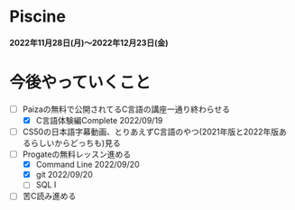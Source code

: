 # Piscine
**2022年11月28日(月)～2022年12月23日(金)**

# 今後やっていくこと
- [ ] Paizaの無料で公開されてるC言語の講座一通り終わらせる
  - [x] C言語体験編Complete 2022/09/19
- [ ] CS50の日本語字幕動画、とりあえずC言語のやつ(2021年版と2022年版あるらしいからどっちも)見る
- [ ] Progateの無料レッスン進める
  - [x] Command Line 2022/09/20
  - [x] git 2022/09/20
  - [ ] SQL Ⅰ
- [ ] 苦C読み進める
